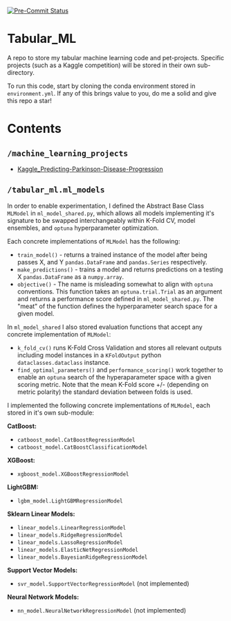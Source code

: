 [![Pre-Commit Status](https://github.com/xaviernogueira/Tabular_ML/actions/workflows/pre-commit.yml/badge.svg)](https://github.com/xaviernogueira/Tabular_ML/actions/workflows/pre-commit.yml)
# Tabular_ML

A repo to store my tabular machine learning code and pet-projects. Specific projects (such as a Kaggle competition) will be stored in their own sub-directory.

To run this code, start by cloning the conda environment stored in `environment.yml`. If any of this brings value to you, do me a solid and give this repo a star!

# Contents
## `/machine_learning_projects`
* [Kaggle_Predicting-Parkinson-Disease-Progression](https://github.com/xaviernogueira/Tabular_ML/tree/main/machine_learning_projects/Kaggle_Predicting-Parkinson-Disease-Progression)

## `/tabular_ml.ml_models`
In order to enable experimentation, I defined  the Abstract Base Class `MLModel` in `ml_model_shared.py`, which allows all models implementing it's signature to be swapped interchangeably within K-Fold CV, model ensembles, and `optuna` hyperparameter optimization. 

Each concrete implementations of `MLModel` has the following:
* `train_model()` - returns a trained instance of the model after being passes X, and Y `pandas.DataFrame` and `pandas.Series` respectively.
* `make_predictions()` - trains a model and returns predictions on a testing X `pandas.DataFrame` as a `numpy.array`.
* `objective()` - The name is misleading somewhat to align with `optuna` conventions. This function takes an `optuna.trial.Trial` as an argument and returns a performance score defined in `ml_model_shared.py`. The "meat" of the function defines the hyperparameter search space for a given model.

In `ml_model_shared` I also stored evaluation functions that accept any concrete implementation of `MLModel`:
* `k_fold_cv()` runs K-Fold Cross Validation and stores all relevant outputs including model instances in a `KFoldOutput` python `dataclasses.dataclass` instance.
* `find_optimal_parameters()` and `performance_scoring()` work together to enable an `optuna` search of the hyperaparameter space with a given scoring metric. Note that the mean K-Fold score +/- (depending on metric polarity) the standard deviation between folds is used.

I implemented the following concrete implementations of `MLModel`, each stored in it's own sub-module:

**CatBoost:**
* `catboost_model.CatBoostRegressionModel`
* `catboost_model.CatBoostClassificationModel`

**XGBoost:**
* `xgboost_model.XGBoostRegressionModel`

**LightGBM:**
* `lgbm_model.LightGBMRegressionModel`

**Sklearn Linear Models:**
* `linear_models.LinearRegressionModel`
* `linear_models.RidgeRegressionModel`
* `linear_models.LassoRegressionModel`
* `linear_models.ElasticNetRegressionModel`
* `linear_models.BayesianRidgeRegressionModel`

**Support Vector Models:**
* `svr_model.SupportVectorRegressionModel` (not implemented)

**Neural Network Models:**
* `nn_model.NeuralNetworkRegressionModel` (not implemented)
